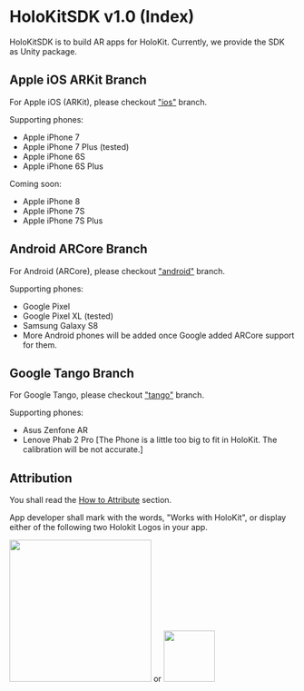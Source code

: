 # HoloKitSDK v1.0 (Index)

HoloKitSDK is to build AR apps for HoloKit. Currently, we provide the SDK as Unity package.


## Apple iOS ARKit Branch

For Apple iOS (ARKit), please checkout ["ios"](https://github.com/holokit/holokitsdk/tree/ios) branch. 

Supporting phones: 

- Apple iPhone 7
- Apple iPhone 7 Plus (tested)
- Apple iPhone 6S
- Apple iPhone 6S Plus

Coming soon:

- Apple iPhone 8
- Apple iPhone 7S
- Apple iPhone 7S Plus

## Android ARCore Branch 

For Android (ARCore), please checkout ["android"](https://github.com/holokit/holokitsdk/tree/android) branch. 

Supporting phones:

- Google Pixel 
- Google Pixel XL (tested)
- Samsung Galaxy S8
- More Android phones will be added once Google added ARCore support for them.

## Google Tango Branch

For Google Tango, please checkout ["tango"](https://github.com/holokit/holokitsdk/tree/tango)  branch.

Supporting phones: 

- Asus Zenfone AR
- Lenove Phab 2 Pro [The Phone is a little too big to fit in HoloKit. The calibration will be not accurate.]


## Attribution

You shall read the [How to Attribute](https://holokit.io/#develop) section.

App developer shall mark with the words, "Works with HoloKit", or display either of the following two Holokit Logos in your app.

<img src="https://holokit.io/images/HoloKit_Logo1.png" width="250px">
or 
<img src="https://holokit.io/images/HoloKit_Logo2.png" width="90px">

 
